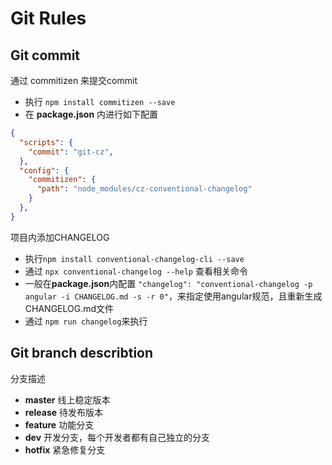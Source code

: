 # Git Rules

## Git commit

通过 commitizen 来提交commit

- 执行 `npm install commitizen --save `
- 在 **package.json** 内进行如下配置

```json
{
  "scripts": {
    "commit": "git-cz",
  },
  "config": {
    "commitizen": {
      "path": "node_modules/cz-conventional-changelog"
    }
  },
}

```

项目内添加CHANGELOG

- 执行`npm install conventional-changelog-cli --save`
- 通过 `npx conventional-changelog --help` 查看相关命令
- 一般在**package.json**内配置 `"changelog": "conventional-changelog -p angular -i CHANGELOG.md -s -r 0"`，来指定使用angular规范，且重新生成CHANGELOG.md文件
- 通过 `npm run changelog`来执行

## Git branch describtion

分支描述
- **master** 线上稳定版本
- **release** 待发布版本
- **feature** 功能分支
- **dev** 开发分支，每个开发者都有自己独立的分支
- **hotfix** 紧急修复分支

